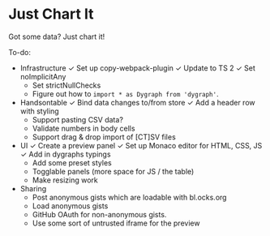 # Just Chart It

Got some data? Just chart it!

To-do:

- Infrastructure
  ✓ Set up copy-webpack-plugin
  ✓ Update to TS 2
  ✓ Set noImplicitAny
  - Set strictNullChecks
  - Figure out how to `import * as Dygraph from 'dygraph'`.
- Handsontable
  ✓ Bind data changes to/from store
  ✓ Add a header row with styling
  - Support pasting CSV data?
  - Validate numbers in body cells
  - Support drag & drop import of [CT]SV files
- UI
  ✓ Create a preview panel
  ✓ Set up Monaco editor for HTML, CSS, JS
  ✓ Add in dygraphs typings
  - Add some preset styles
  - Togglable panels (more space for JS / the table)
  - Make resizing work
- Sharing
  - Post anonymous gists which are loadable with bl.ocks.org
  - Load anonymous gists
  - GitHub OAuth for non-anonymous gists.
  - Use some sort of untrusted iframe for the preview
